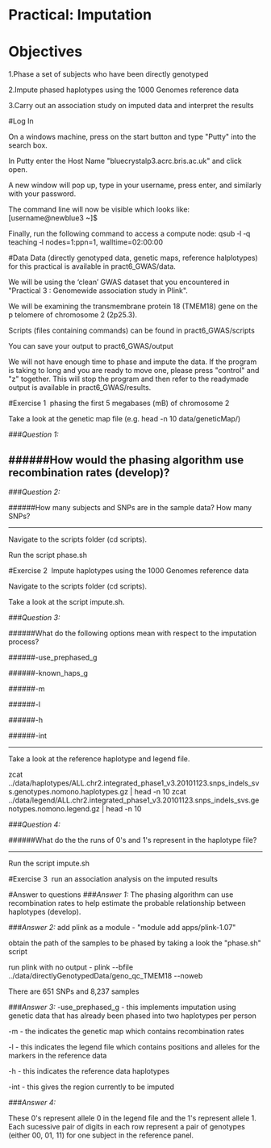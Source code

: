 # Practical: Imputation
# Objectives
1.Phase a set of subjects who have been directly genotyped

2.Impute phased haplotypes using the 1000 Genomes reference data

3.Carry out an association study on imputed data and interpret the results

#Log In

On a windows machine, press on the start button and type "Putty" into the search box.

In Putty enter the Host Name "bluecrystalp3.acrc.bris.ac.uk" and click open.

A new window will pop up, type in your username, press enter, and similarly with your password.

The command line will now be visible which looks like: [username@newblue3 ~]$


Finally, run the following command to access a compute node: qsub ‐I ‐q teaching ‐l
nodes=1:ppn=1, walltime=02:00:00


#Data
Data (directly genotyped data, genetic maps, reference halplotypes) for this practical is available in pract6_GWAS/data.

We will be using the ‘clean’ GWAS dataset that you encountered in "Practical 3 : Genome­wide association
study in Plink".

We will be examining the transmembrane protein 18 (TMEM18) gene on the p telomere of chromosome 2 (2p25.3).

Scripts (files containing commands) can be found in pract6_GWAS/scripts

You can save your output to pract6_GWAS/output

We will not have enough time to phase and impute the data. If the program is taking to long and you are ready to move one, please press "control" and "z" together. This will stop the program and then refer to the ready­made output is available in pract6_GWAS/results.


#Exercise 1 ­ phasing the first 5 megabases (mB) of chromosome 2

Take a look at the genetic map file (e.g. head -n 10 data/geneticMap/)

###*Question 1:*

######How would the phasing algorithm use recombination rates (develop)?
<br />
---
###*Question 2:*

######How many subjects and SNPs are in the sample data? How many SNPs?

---


Navigate to the scripts folder (cd scripts).

Run the script phase.sh


#Exercise 2 ­ Impute haplotypes using the 1000 Genomes reference data 

Navigate to the scripts folder (cd scripts).

Take a look at the script impute.sh.

###*Question 3:*

######What do the following options mean with respect to the imputation process?

######-use_prephased_g

######-known_haps_g

######-m

######-l

######-h

######-int

---


Take a look at the reference haplotype and legend file.

zcat ../data/haplotypes/ALL.chr2.integrated_phase1_v3.20101123.snps_indels_svs.genotypes.nomono.haplotypes.gz | head -n 10
zcat ../data/legend/ALL.chr2.integrated_phase1_v3.20101123.snps_indels_svs.genotypes.nomono.legend.gz | head -n 10

###*Question 4:*
 
######What do the the runs of 0's and 1's represent in the haplotype file?

---


Run the script impute.sh

#Exercise 3 ­ run an association analysis on the imputed results 

#Answer to questions
###*Answer 1:*
The phasing algorithm can use recombination rates to help estimate the probable relationship between haplotypes (develop).


###*Answer 2:*
add plink as a module - "module add apps/plink-1.07"

obtain the path of the samples to be phased by taking a look the "phase.sh" script

run plink with no output - plink --bfile ../data/directlyGenotypedData/geno_qc_TMEM18 --noweb

There are 651 SNPs and 8,237 samples


###*Answer 3:*
-use_prephased_g - this implements imputation using genetic data that has already been phased into two haplotypes per person

-m - the indicates the genetic map which contains recombination rates

-l - this indicates the legend file which contains positions and alleles for the markers in the reference data

-h - this indicates the reference data haplotypes

-int - this gives the region currently to be imputed


###*Answer 4:*

These 0's represent allele 0 in the legend file and the 1's represent allele 1. Each sucessive pair of digits in each row represent a pair of genotypes (either 00, 01, 11) for one subject in the reference panel.  

